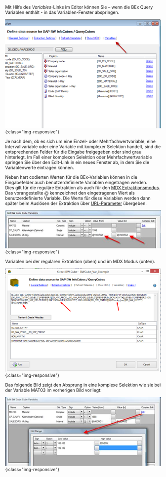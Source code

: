 
Mit Hilfe des *Variables*-Links im Editor können Sie – wenn die BEx Query Variablen enthält - in das Variablen-Fenster abspringen. 

![Define-Data-Source-for-Cube](/img/content/Define-Data-Source-for-Cube.png){:class="img-responsive"}

Je nach dem, ob es sich um eine Einzel- oder Mehrfachwertvariable, eine Intervallvariable oder eine Variable mit komplexer Selektion handelt, sind die entsprechenden Felder für die Eingabe freigegeben oder sind grau hinterlegt. Im Fall einer komplexen Selektion oder Mehrfachwertvariable springen Sie über den Edit-Link in ein neues Fenster ab, in dem Sie die Variablenwerte eintragen können.

Neben hart codierten Werten für die BEx-Variablen können in die Eingabefelder auch benutzerdefinierte Variablen eingetragen werden.<br>
Dies gilt für die reguläre Extraktion als auch für den [MDX Extraktionsmodus](./infocube-extraktionseinstellungen). Das vorangestellte @ kennzeichnet den eingetragenen Wert als benutzerdefinierte Variable. Die Werte für diese Variablen werden dann später beim Auslösen der Extraktion über [URL-Parameter](../fortgeschrittene-techniken/benutzerdefinierte-variablen) übergeben.

![Cube-Variables](/img/content/Cube-Variables.png){:class="img-responsive"}

Variablen bei der regulären Extraktion (oben) und im MDX Modus (unten).

![XU_MDX_Var_1](/img/content/XU_MDX_Var_1.png){:class="img-responsive"}

Das folgende Bild zeigt den Absprung in eine komplexe Selektion wie sie bei der Variable MAT03 im vorherigen Bild vorliegt:

![Cube-Variables-Edit-Range](/img/content/Cube-Variables-Edit-Range.png){:class="img-responsive"}